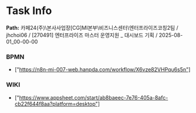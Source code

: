 # Task Info

**Path:** 카페24(주)\본사사업장\[CG]MI본부\비즈니스센터\엔터프라이즈코칭2팀 / jhchoi06 / [270491] 엔터프라이즈 마스터 운영지원 _ 대시보드 기획 / 2025-08-01_00-00-00

### BPMN
- ["https://n8n-mi-007-web.hanpda.com/workflow/X6vze82VHPqu6s5n"]

### WIKI
- ["https://www.appsheet.com/start/ab8baeec-7e76-405a-8afc-cb22f644f8aa?platform=desktop"]

